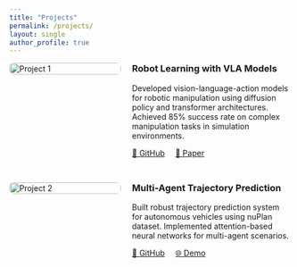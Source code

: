 ```yaml
---
title: "Projects"
permalink: /projects/
layout: single
author_profile: true
---
```


  <div style="display: flex; align-items: flex-start; margin-bottom: 30px; gap: 20px;">
    <div style="flex: 0 0 200px;">
      <img src="/assets/images/project1.jpg" alt="Project 1" style="width: 100%; border-radius: 8px;">
    </div>
    <div style="flex: 1;">
      <h3 style="margin-top: 0;"><strong>Robot Learning with VLA Models</strong></h3>
      <p>Developed vision-language-action models for robotic manipulation using diffusion policy and transformer 
  architectures. Achieved 85% success rate on complex manipulation tasks in simulation environments.</p>
      <p>
        <a href="https://github.com/username/project1" style="margin-right: 15px;">📁 GitHub</a>
        <a href="https://arxiv.org/abs/paper1">📄 Paper</a>
      </p>
    </div>
  </div>

  <div style="display: flex; align-items: flex-start; margin-bottom: 30px; gap: 20px;">
    <div style="flex: 0 0 200px;">
      <img src="/assets/images/project2.jpg" alt="Project 2" style="width: 100%; border-radius: 8px;">
    </div>
    <div style="flex: 1;">
      <h3 style="margin-top: 0;"><strong>Multi-Agent Trajectory Prediction</strong></h3>
      <p>Built robust trajectory prediction system for autonomous vehicles using nuPlan dataset. Implemented attention-based 
  neural networks for multi-agent scenarios.</p>
      <p>
        <a href="https://github.com/username/project2" style="margin-right: 15px;">📁 GitHub</a>
        <a href="https://example.com/demo">🌐 Demo</a>
      </p>
    </div>
  </div>